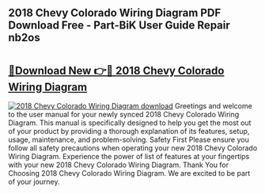## 2018 Chevy Colorado Wiring Diagram PDF Download Free - Part-BiK User Guide Repair nb2os

# <h2><a href="http://dfjzorv.blite.top/?on=2018+Chevy+Colorado+Wiring+Diagram">🔗Download New 👉🔴 2018 Chevy Colorado Wiring Diagram</a></h2>

[![2018 Chevy Colorado Wiring Diagram download](https://i.imgur.com/lujVjoI.png)](http://dfjzorv.blite.top/?on=2018+Chevy+Colorado+Wiring+Diagram)
Greetings and welcome to the user manual for your newly synced 2018 Chevy Colorado Wiring Diagram. This manual is specifically designed to help you get the most out of your product by providing a thorough explanation of its features, setup, usage, maintenance, and problem-solving. Safety First Please ensure you follow all safety precautions when operating your new 2018 Chevy Colorado Wiring Diagram. Experience the power of list of features at your fingertips with your new 2018 Chevy Colorado Wiring Diagram. Thank You for Choosing 2018 Chevy Colorado Wiring Diagram. We are excited to be part of your journey.
